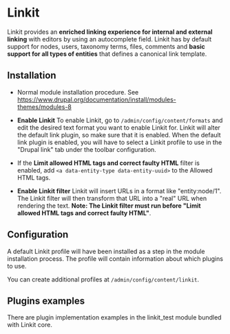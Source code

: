 Linkit
===========
Linkit provides an **enriched linking experience for internal and 
external linking** with editors by using an autocomplete field. Linkit 
has by default support for nodes, users, taxonomy terms, files, 
comments and **basic support for all types of entities** that defines a 
canonical link template.


Installation
------------

* Normal module installation procedure. See
https://www.drupal.org/documentation/install/modules-themes/modules-8

* **Enable Linkit**
To enable Linkit, go to `/admin/config/content/formats` and edit the 
desired text format you want to enable Linkit for. Linkit will alter 
the default link plugin, so make sure that it is enabled. When the 
default link plugin is enabled, you will have to select a Linkit 
profile to use in the "Drupal link" tab under the toolbar configuration.

* If the **Limit allowed HTML tags and correct faulty HTML** filter is 
enabled, add `<a data-entity-type data-entity-uuid>` to the Allowed 
HTML tags.

* **Enable Linkit filter**
Linkit will insert URLs in a format like "entity:node/1". The Linkit 
filter will then transform that URL into a "real" URL when rendering 
the text. **Note: The Linkit filter must run before "Limit allowed HTML 
tags and correct faulty HTML"**.


Configuration
------------

A default Linkit profile will have been installed as a step in the 
module installation process. The profile will contain information about 
which plugins to use.

You can create additional profiles at `/admin/config/content/linkit`.


Plugins examples
------------

There are plugin implementation examples in the linkit_test module 
bundled with Linkit core.
